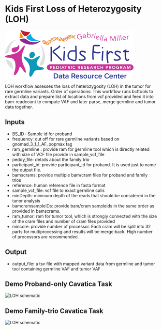 # Kids First Loss of Heterozygosity (LOH)

![data service logo](https://github.com/d3b-center/d3b-research-workflows/raw/master/doc/kfdrc-logo-sm.png)

LOH workflow assesses the loss of heterozygosity (LOH) in the tumor for rare germline variants. 
Order of operations: This workflow runs bcftools to extract data and prepare list of locations from vcf provided and feed it into bam-readcount to compute VAF and later parse, merge germline and tumor data together. 

## Inputs

- BS_ID : Sample id for proband
- frequency: cut off for rare germline variants based on gnomad_3_1_1_AF_popmax tag
- ram_germline : provide ram for germline tool which is directly related with size of VCF file provide in sample_vcf_file
- peddy_file: details about the family trio
- participant_id: provide participant_id for proband. It is used just to name the output file.
- bamscrams: provide multiple bam/cram files for proband and family trios 
- reference: human reference file in fasta format
- sample_vcf_file: vcf file to exact germline calls
- minDepth: minimum depth of the reads that should be considered in the tunor analysis
- bamcramsampleIDs: provide bam/cram sampleids in the same order as provided in bamscrams. 
- ram_tumor: ram for tumor tool, which is strongly connected with the size of the cram files and number of cram files provided 
- mincore: provide number of processor. Each cram will be split into 32 parts for multiprocessing and results will be merge back. High number of processors are recommended. 

## Output

- output_file: a tsv file with mapped variant data from germline and tumor tool containing germline VAF and tumor VAF

## Demo Proband-only Cavatica Task

![LOH schematic](https://github.com/d3b-center/tumor-loh-app-dev/blob/master/docs/logo/proband_run.png)

## Demo Family-trio Cavatica Task

![LOH schematic](https://github.com/d3b-center/tumor-loh-app-dev/blob/master/docs/logo/proband_run.png)